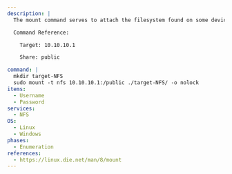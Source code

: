 ```yaml
---
description: |
  The mount command serves to attach the filesystem found on some device to the big file tree. The following command creates a directory and mounts the target NFS share to the newly created directory.

  Command Reference:

  	Target: 10.10.10.1

    Share: public

command: |
  mkdir target-NFS
  sudo mount -t nfs 10.10.10.1:/public ./target-NFS/ -o nolock
items:
  - Username
  - Password
services:
  - NFS
OS:
  - Linux
  - Windows
phases:
  - Enumeration
references:
  - https://linux.die.net/man/8/mount
---
```

